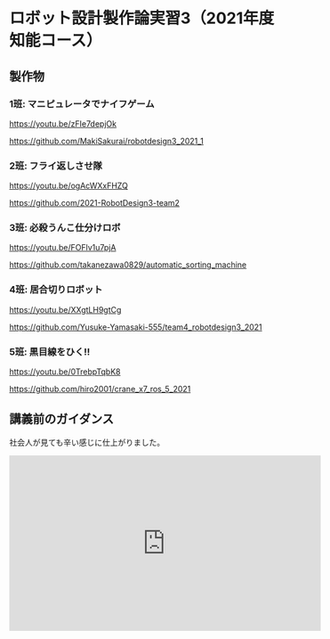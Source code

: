 # ロボット設計製作論実習3（2021年度知能コース）


## 製作物


### 1班: マニピュレータでナイフゲーム

https://youtu.be/zFIe7depjOk


https://github.com/MakiSakurai/robotdesign3_2021_1



### 2班: フライ返しさせ隊

https://youtu.be/ogAcWXxFHZQ

https://github.com/2021-RobotDesign3-team2

### 3班: 必殺うんこ仕分けロボ

https://youtu.be/FOFlv1u7pjA

https://github.com/takanezawa0829/automatic_sorting_machine

### 4班: 居合切りロボット

https://youtu.be/XXgtLH9gtCg

https://github.com/Yusuke-Yamasaki-555/team4_robotdesign3_2021

### 5班: 黒目線をひく‼

https://youtu.be/0TrebpTqbK8

https://github.com/hiro2001/crane_x7_ros_5_2021

## 講義前のガイダンス

社会人が見ても辛い感じに仕上がりました。

<iframe width="560" height="315" src="https://www.youtube.com/embed/ZDQYWIMv_jc" title="YouTube video player" frameborder="0" allow="accelerometer; autoplay; clipboard-write; encrypted-media; gyroscope; picture-in-picture" allowfullscreen></iframe>

